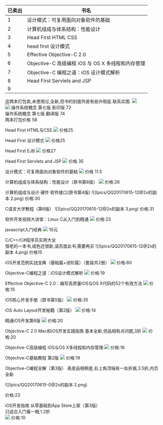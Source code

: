 |已卖出|书名|
|---|---|
|1|设计模式：可复用面向对象软件的基础|
|2|计算机组成与体系结构：性能设计 |
|3|Head First HTML CSS|
|4|head first 设计模式|
|5|Effective Objective-C 2.0|
|6|Objective-C 高级编程 iOS 与 OS X 多线程和内存管理 |
|7|Objective-C 编程之道：iOS 设计模式解析|
|8|Head First Servlets and JSP|
|9||



这两本打包卖,未使用过,全新,但书的封面外皮有些许瑕疵.联系实图.
![](pics/QQ20170615-12@2x.png)   
![](pics/QQ20170615-13@2x.png)
操作系统概念 第七版 影印版  72   
操作系统概念 第七版 翻译版  74   
两本打包价格 58  

Head First HTML与CSS 
![](pics/QQ20170615-17@2x.png)
价格25

Head First 设计模式
![](pics/QQ20170615-15@2x.png)
价格25

Head First EJB 
![](pics/QQ20170615-16@2x.png)
价格27

Head First Servlets and JSP
![](pics/QQ20170615-14@2x.png)
价格 35

设计模式：可复用面向对象软件的基础
![](pics/QQ20170615-112@2x.png)
价格 11.5

计算机组成与体系结构：性能设计（原书第8版）
![](pics/QQ20170615-12@2x的副本.png) 
价格:26

计算机组成与设计 硬件 软件接口(原书第4版) 
![](pics/QQ20170615-12@2x的副本 2.png)
价格:30

C语言大学教程（第6版）
![](pics/QQ20170615-12@2x的副本 3.png)
价格:31

软件开发视频大讲堂：Linux C从入门到精通
![](pics/QQ20170615-11@2x.png)
价格:23

javascript入门经典 
![](pics/QQ20170615-0@2x.png)
10元

C/C++/C#程序员实用大全  
很老的一本书,成色还很新,请百度此书,需要再买
![](pics/QQ20170615-12@2x的副本 4.png)
价格15




iOS开发范例实战宝典（基础篇+进阶篇）（套装共2册）
![](pics/QQ20170615-1@2x.png)
价格:60

Objective-C编程之道：iOS设计模式解析
![](pics/QQ20170615-2@2x.png)
价格:19

Effective Objective-C 2.0：编写高质量iOS与OS X代码的52个有效方法
![](/Users/xiacheng/Desktop/pics/QQ20170615-3@2x.png)
价格:15

iOS核心开发手册（原书第5版）
![](pics/QQ20170615-6@2x.png)
价格:35

iOS Auto Layout开发秘籍（第2版） 
![](pics/QQ20170615-4@2x.png)
价格:14

精通iOS开发第6版
![](pics/QQ20170615-10@2x.png)
价格:20

Objective-C 2.0 Mac和iOS开发实践指南
基本全新,但品相有点问题,3折
![](pics/QQ20170615-5@2x.png)
价格:20

Objective-C高级编程 iOS与OS X多线程和内存管理
![](/Users/xiacheng/Desktop/pics/QQ20170615-0@2x的副本.png)
价格:16

Objective-C基础教程 第2版
![](pics/QQ20170615-9@2x.png)
价格:19

Objective-C编程全解（第3版）
表皮品相稍差,右上角顶端有一处折痕,3.5折,内页全新

![](pics/QQ20170615-0@2x的副本 2.png)

价格:23

iOS开发指南 从零基础到App Store上架（第3版）  
只适合入门看一眼,1.2折  
![](pics/QQ20170615-7@2x.png)
价格:10


